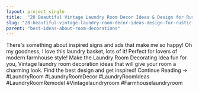 ```yaml
---
layout: project_single
title:  "20 Beautiful Vintage Laundry Room Decor Ideas & Design for Rustic Style"
slug: "20-beautiful-vintage-laundry-room-decor-ideas-design-for-rustic-style"
parent: "best-ideas-about-room-decorations"
---
```

There's something about inspired signs and ads that make me so happy! Oh my goodness, I love this laundry basket, lots of it! Perfect for lovers of modern farmhouse style! Make the Laundry Room Decorating Idea fun for you, Vintage laundry room decoration ideas that will give your room a charming look. Find the best design and get inspired! Continue Reading → #LaundryRoom #LaundryRoomDecor #LaundryRoomIdeas #LaundryRoomRemodel #Vintagelaundryroom #Farmhouselaundryroom